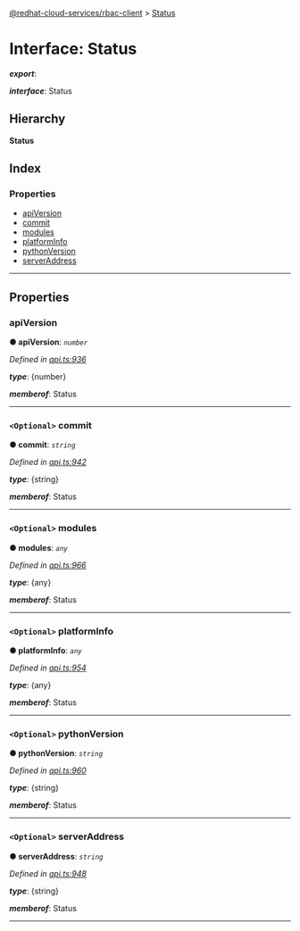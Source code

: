[@redhat-cloud-services/rbac-client](../README.md) > [Status](../interfaces/status.md)

# Interface: Status

*__export__*: 

*__interface__*: Status

## Hierarchy

**Status**

## Index

### Properties

* [apiVersion](status.md#apiversion)
* [commit](status.md#commit)
* [modules](status.md#modules)
* [platformInfo](status.md#platforminfo)
* [pythonVersion](status.md#pythonversion)
* [serverAddress](status.md#serveraddress)

---

## Properties

<a id="apiversion"></a>

###  apiVersion

**● apiVersion**: *`number`*

*Defined in [api.ts:936](https://github.com/RedHatInsights/javascript-clients/blob/master/packages/rbac/api.ts#L936)*

*__type__*: {number}

*__memberof__*: Status

___
<a id="commit"></a>

### `<Optional>` commit

**● commit**: *`string`*

*Defined in [api.ts:942](https://github.com/RedHatInsights/javascript-clients/blob/master/packages/rbac/api.ts#L942)*

*__type__*: {string}

*__memberof__*: Status

___
<a id="modules"></a>

### `<Optional>` modules

**● modules**: *`any`*

*Defined in [api.ts:966](https://github.com/RedHatInsights/javascript-clients/blob/master/packages/rbac/api.ts#L966)*

*__type__*: {any}

*__memberof__*: Status

___
<a id="platforminfo"></a>

### `<Optional>` platformInfo

**● platformInfo**: *`any`*

*Defined in [api.ts:954](https://github.com/RedHatInsights/javascript-clients/blob/master/packages/rbac/api.ts#L954)*

*__type__*: {any}

*__memberof__*: Status

___
<a id="pythonversion"></a>

### `<Optional>` pythonVersion

**● pythonVersion**: *`string`*

*Defined in [api.ts:960](https://github.com/RedHatInsights/javascript-clients/blob/master/packages/rbac/api.ts#L960)*

*__type__*: {string}

*__memberof__*: Status

___
<a id="serveraddress"></a>

### `<Optional>` serverAddress

**● serverAddress**: *`string`*

*Defined in [api.ts:948](https://github.com/RedHatInsights/javascript-clients/blob/master/packages/rbac/api.ts#L948)*

*__type__*: {string}

*__memberof__*: Status

___

